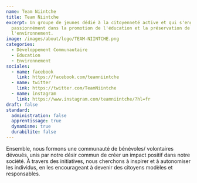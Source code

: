 ```yaml
---
name: Team Niintche
title: Team Niintche
excerpt: Un groupe de jeunes dédié à la citoyenneté active et qui s'engage
  passionnément dans la promotion de l'éducation et la préservation de
  l'environnement.
image: /images/about/logo/TEAM-NIINTCHE.png
categories:
  - Développement Communautaire
  - Education
  - Environnement
sociales:
  - name: facebook
    link: https://facebook.com/teamniintche
  - name: twitter
    link: https://twitter.com/TeamNiintche
  - name: instagram
    link: https://www.instagram.com/teamniintche/?hl=fr
draft: false
standard:
  administration: false
  apprentissage: true
  dynamisme: true
  durabilite: false
---
```


Ensemble, nous formons une communauté de bénévoles/ volontaires dévoués, unis par notre désir commun de créer un impact positif dans notre société. À travers des initiatives, nous cherchons à inspirer et à autonomiser les individus, en les encourageant à devenir des citoyens modèles et responsables.
